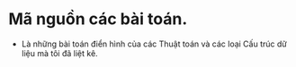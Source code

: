 # Mã nguồn các bài toán.

- Là những bài toán điển hình của các Thuật toán và các loại Cấu trúc dữ liệu mà tôi đã liệt kê.



